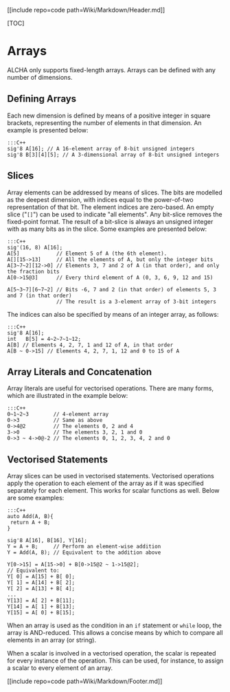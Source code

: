 [[include repo=code path=Wiki/Markdown/Header.md]]

[TOC]

# Arrays
ALCHA only supports fixed-length arrays.  Arrays can be defined with any number of dimensions.

## Defining Arrays
Each new dimension is defined by means of a positive integer in square brackets, representing the number of elements in that dimension.  An example is presented below:

    :::C++
    sig'8 A[16]; // A 16-element array of 8-bit unsigned integers
    sig'8 B[3][4][5]; // A 3-dimensional array of 8-bit unsigned integers

## Slices
Array elements can be addressed by means of slices.  The bits are modelled as the deepest dimension, with indices equal to the power-of-two representation of that bit.  The element indices are zero-based.  An empty slice ("`[]`") can be used to indicate "all elements".  Any bit-slice removes the fixed-point format.  The result of a bit-slice is always an unsigned integer with as many bits as in the slice.  Some examples are presented below:

    :::C++
    sig'(16, 8) A[16];
    A[5]            // Element 5 of A (the 6th element).
    A[][15->13]     // All the elements of A, but only the integer bits
    A[3~7~2][12->0] // Elements 3, 7 and 2 of A (in that order), and only the fraction bits
    A[0->15@3]      // Every third element of A (0, 3, 6, 9, 12 and 15)

    A[5~3~7][6~7~2] // Bits -6, 7 and 2 (in that order) of elements 5, 3 and 7 (in that order)
                    // The result is a 3-element array of 3-bit integers

The indices can also be specified by means of an integer array, as follows:

    :::C++
    sig'8 A[16];
    int   B[5] = 4~2~7~1~12;
    A[B] // Elements 4, 2, 7, 1 and 12 of A, in that order
    A[B ~ 0->15] // Elements 4, 2, 7, 1, 12 and 0 to 15 of A

## Array Literals and Concatenation
Array literals are useful for vectorised operations.  There are many forms, which are illustrated in the example below:

    :::C++
    0~1~2~3        // 4-element array
    0->3           // Same as above
    0->4@2         // The elements 0, 2 and 4
    3->0           // The elements 3, 2, 1 and 0
    0->3 ~ 4->0@-2 // The elements 0, 1, 2, 3, 4, 2 and 0

## Vectorised Statements
Array slices can be used in vectorised statements.  Vectorised operations apply the operation to each element of the array as if it was specified separately for each element.  This works for scalar functions as well.  Below are some examples:

    :::C++
    auto Add(A, B){
     return A + B;
    }

    sig'8 A[16], B[16], Y[16];
    Y = A + B;     // Perform an element-wise addition
    Y = Add(A, B); // Equivalent to the addition above

    Y[0->15] = A[15->0] + B[0->15@2 ~ 1->15@2];
    // Equivalent to:
    Y[ 0] = A[15] + B[ 0];
    Y[ 1] = A[14] + B[ 2];
    Y[ 2] = A[13] + B[ 4];
    ...
    Y[13] = A[ 2] + B[11];
    Y[14] = A[ 1] + B[13];
    Y[15] = A[ 0] + B[15];

When an array is used as the condition in an `if` statement or `while` loop, the array is AND-reduced.  This allows a concise means by which to compare all elements in an array (or string).

When a scalar is involved in a vectorised operation, the scalar is repeated for every instance of the operation.  This can be used, for instance, to assign a scalar to every element of an array.

[[include repo=code path=Wiki/Markdown/Footer.md]]

